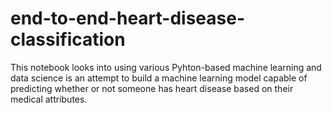 # end-to-end-heart-disease-classification
This notebook looks into using various Pyhton-based machine learning and data science is an attempt to build a machine learning model capable of predicting whether or not someone has heart disease based on their medical attributes.
